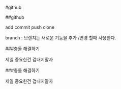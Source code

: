 #github

##github 

add
commit
push
clone

branch : 브랜치는 새로운 기능을 추가 /변경 할때 사용한다.

###충돌 해결하기

제일 중요한건 겁내지말자

###충돌 해결하기

제일 중요한건 겁내지말자